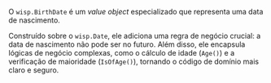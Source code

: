 O `wisp.BirthDate` é um *value object* especializado que representa uma data de nascimento.

Construído sobre o `wisp.Date`, ele adiciona uma regra de negócio crucial: a data de nascimento não pode ser no futuro. Além disso, ele encapsula lógicas de negócio complexas, como o cálculo de idade (`Age()`) e a verificação de maioridade (`IsOfAge()`), tornando o código de domínio mais claro e seguro.
